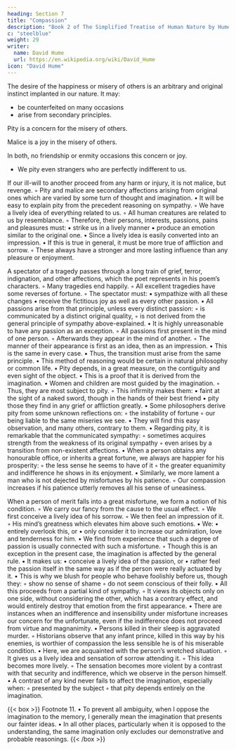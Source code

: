 ```yaml
---
heading: Section 7
title: "Compassion"
description: "Book 2 of The Simplified Treatise of Human Nature by Hume"
c: "steelblue"
weight: 29
writer:
  name: David Hume
  url: https://en.wikipedia.org/wiki/David_Hume
icon: "David Hume"
---
```




The desire of the happiness or misery of others is an arbitrary and original instinct implanted in our nature. It may:
- be counterfeited on many occasions
- arise from secondary principles.

Pity is a concern for the misery of others.

Malice is a joy in the misery of others.

In both, no friendship or enmity occasions this concern or joy.
- We pity even strangers who are perfectly indifferent to us.

If our ill-will to another proceed from any harm or injury, it is not malice, but revenge.
        ◦ Pity and malice are secondary affections arising from original ones which are varied by some turn of thought and imagination.
    • It will be easy to explain pity from the precedent reasoning on sympathy.
        ◦ We have a lively idea of everything related to us.
        ◦ All human creatures are related to us by resemblance.
        ◦ Therefore, their persons, interests, passions, pains and pleasures must:
            ▪ strike us in a lively manner
            ▪ produce an emotion similar to the original one.
                • Since a lively idea is easily converted into an impression.
    • If this is true in general, it must be more true of affliction and sorrow.
        ◦ These always have a stronger and more lasting influence than any pleasure or enjoyment.

A spectator of a tragedy passes through a long train of grief, terror, indignation, and other affections, which the poet represents in his poem’s characters.
        ◦ Many tragedies end happily.
        ◦ All excellent tragedies have some reverses of fortune.
        ◦ The spectator must:
            ▪ sympathize with all these changes
            ▪ receive the fictitious joy as well as every other passion.
    • All passions arise from that principle, unless every distinct passion:
        ◦ is communicated by a distinct original quality,
        ◦ is not derived from the general principle of sympathy above-explained.
    • It is highly unreasonable to have any passion as an exception.
        ◦ All passions first present in the mind of one person.
        ◦ Afterwards they appear in the mind of another.
        ◦ The manner of their appearance is first as an idea, then as an impression.
            ▪ This is the same in every case.
            ▪ Thus, the transition must arise from the same principle.
    • This method of reasoning would be certain in natural philosophy or common life.
    • Pity depends, in a great measure, on the contiguity and even sight of the object.
    • This is a proof that it is derived from the imagination.
    • Women and children are most guided by the imagination.
        ◦ Thus, they are most subject to pity.
        ◦ This infirmity makes them:
            ▪ faint at the sight of a naked sword, though in the hands of their best friend
            ▪ pity those they find in any grief or affliction greatly.
    • Some philosophers derive pity from some unknown reflections on:
        ◦ the instability of fortune
        ◦ our being liable to the same miseries we see.
    • They will find this easy observation, and many others, contrary to them.
    • Regarding pity, it is remarkable that the communicated sympathy:
        ◦ sometimes acquires strength from the weakness of its original sympathy
        ◦ even arises by a transition from non-existent affections.
    • When a person obtains any honourable office, or inherits a great fortune, we always are happier for his prosperity:
        ◦ the less sense he seems to have of it
        ◦ the greater equanimity and indifference he shows in its enjoyment.
    • Similarly, we more lament a man who is not dejected by misfortunes by his patience.
        ◦ Our compassion increases if his patience utterly removes all his sense of uneasiness.

When a person of merit falls into a great misfortune, we form a notion of his condition.
        ◦ We carry our fancy from the cause to the usual effect.
        ◦ We first conceive a lively idea of his sorrow.
        ◦ We then feel an impression of it.
        ◦ His mind’s greatness which elevates him above such emotions.
            ▪ We:
                • entirely overlook this, or
                • only consider it to increase our admiration, love and tenderness for him.
    • We find from experience that such a degree of passion is usually connected with such a misfortune.
        ◦ Though this is an exception in the present case, the imagination is affected by the general rule.
            ▪ It makes us:
                • conceive a lively idea of the passion, or
                • rather feel the passion itself in the same way as if the person were really actuated by it.
    • This is why we blush for people who behave foolishly before us, though they:
        ◦ show no sense of shame
        ◦ do not seem conscious of their folly.
    • All this proceeds from a partial kind of sympathy.
        ◦ It views its objects only on one side, without considering the other, which has a contrary effect, and would entirely destroy that emotion from the first appearance.
    • There are instances when an indifference and insensibility under misfortune increases our concern for the unfortunate, even if the indifference does not proceed from virtue and magnanimity.
    • Persons killed in their sleep is aggravated murder.
        ◦ Historians observe that any infant prince, killed in this way by his enemies, is worthier of compassion the less sensible he is of his miserable condition.
    • Here, we are acquainted with the person’s wretched situation.
        ◦ It gives us a lively idea and sensation of sorrow attending it.
        ◦ This idea becomes more lively.
        ◦ The sensation becomes more violent by a contrast with that security and indifference, which we observe in the person himself.
    • A contrast of any kind never fails to affect the imagination, especially when:
        ◦ presented by the subject
        ◦ that pity depends entirely on the imagination.

{{< box >}}
Footnote 11.
    • To prevent all ambiguity, when I oppose the imagination to the memory, I generally mean the imagination that presents our fainter ideas.
    • In all other places, particularly when it is opposed to the understanding, the same imagination only excludes our demonstrative and probable reasonings.
{{< /box >}}
